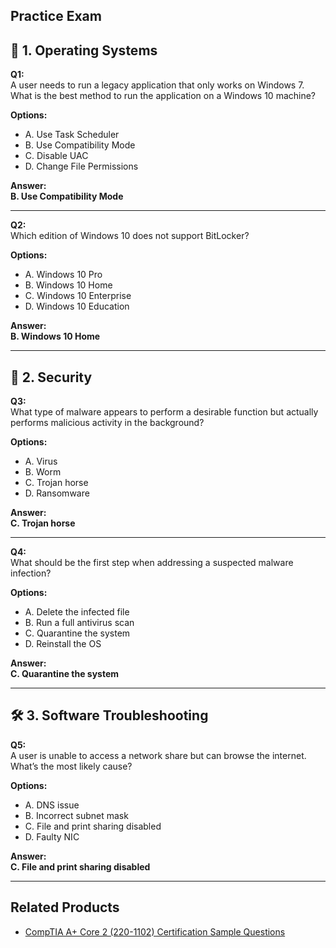 ## Practice Exam

## 📁 1. Operating Systems

**Q1:**  
A user needs to run a legacy application that only works on Windows 7. What is the best method to run the application on a Windows 10 machine?

**Options:**
- A. Use Task Scheduler  
- B. Use Compatibility Mode  
- C. Disable UAC  
- D. Change File Permissions  

**Answer:**  
**B. Use Compatibility Mode**

---

**Q2:**  
Which edition of Windows 10 does not support BitLocker?

**Options:**
- A. Windows 10 Pro  
- B. Windows 10 Home  
- C. Windows 10 Enterprise  
- D. Windows 10 Education  

**Answer:**  
**B. Windows 10 Home**

---

## 🔐 2. Security

**Q3:**  
What type of malware appears to perform a desirable function but actually performs malicious activity in the background?

**Options:**
- A. Virus  
- B. Worm  
- C. Trojan horse  
- D. Ransomware  

**Answer:**  
**C. Trojan horse**

---

**Q4:**  
What should be the first step when addressing a suspected malware infection?

**Options:**
- A. Delete the infected file  
- B. Run a full antivirus scan  
- C. Quarantine the system  
- D. Reinstall the OS  

**Answer:**  
**C. Quarantine the system**

---

## 🛠️ 3. Software Troubleshooting

**Q5:**  
A user is unable to access a network share but can browse the internet. What’s the most likely cause?

**Options:**
- A. DNS issue  
- B. Incorrect subnet mask  
- C. File and print sharing disabled  
- D. Faulty NIC  

**Answer:**  
**C. File and print sharing disabled**

---

## Related Products

- [CompTIA A+ Core 2 (220-1102) Certification Sample Questions](https://www.edusum.com/comptia/comptia-core-2-220-1102-certification-sample-questions)
